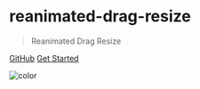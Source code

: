 # reanimated-drag-resize

> Reanimated Drag Resize

[GitHub](https://github.com/fateh999/reanimated-drag-resize)
[Get Started](/README)

![color](#f2fcfe)
